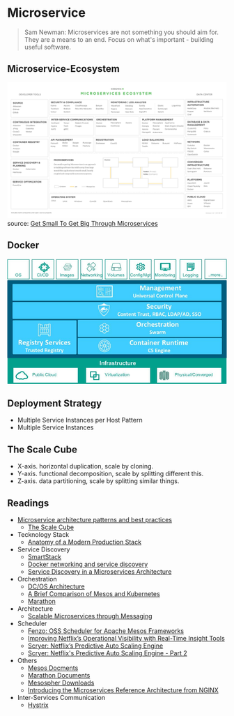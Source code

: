 # Microservice

> Sam Newman: Microservices are not something you should aim for. They are a means to an end. Focus on what's important - building useful software.

## Microservice-Ecosystem

![microservice-ecosystem](../../img/microservice-ecosystem.png)
source: [Get Small To Get Big Through Microservices](https://techcrunch.com/2016/01/23/get-small-to-get-big-through-microservices)


## Docker

![microservice-docker](../../img/microservice-docker.jpg)


## Deployment Strategy

* Multiple Service Instances per Host Pattern
* Multiple Service Instances

## The Scale Cube

* X-axis. horizontal duplication, scale by cloning.
* Y-axis. functional decomposition, scale by splitting different this.
* Z-axis. data partitioning, scale by splitting similar things.


## Readings

* [Microservice architecture patterns and best practices](http://microservices.io/index.html)
  * [The Scale Cube](http://microservices.io/articles/scalecube.html)
* Tecknology Stack
  * [Anatomy of a Modern Production Stack](https://www.eightypercent.net/post/layers-in-the-stack.html)
* Service Discovery
  * [SmartStack](http://nerds.airbnb.com/smartstack-service-discovery-cloud)
  * [Docker networking and service discovery](https://www.oreilly.com/learning/docker-networking-service-discovery)
  * [Service Discovery in a Microservices Architecture](https://www.nginx.com/blog/service-discovery-in-a-microservices-architecture/)
* Orchestration
  * [DC/OS Architecture](https://dcos.io/docs/1.7/overview/architecture/)
  * [A Brief Comparison of Mesos and Kubernetes](http://thenewstack.io/a-brief-comparison-of-mesos-and-kubernetes)
  * [Marathon](https://mesosphere.github.io/marathon/)
* Architecture
  * [Scalable Microservices through Messaging](http://developers.redhat.com/blog/2016/05/26/scalable-microservices-through-messaging/)
* Scheduler
  * [Fenzo: OSS Scheduler for Apache Mesos Frameworks](http://techblog.netflix.com/2015/08/fenzo-oss-scheduler-for-apache-mesos.html)
  * [Improving Netflix’s Operational Visibility with Real-Time Insight Tools](http://techblog.netflix.com/2014/01/improving-netflixs-operational.html)
  * [Scryer: Netflix’s Predictive Auto Scaling Engine](http://techblog.netflix.com/2013/11/scryer-netflixs-predictive-auto-scaling.html)
  * [Scryer: Netflix's Predictive Auto Scaling Engine - Part 2](http://techblog.netflix.com/2013/12/scryer-netflixs-predictive-auto-scaling.html)
* Others
  * [Mesos Docments](http://mesos.apache.org/documentation/latest/)
  * [Marathon Documents](https://mesosphere.github.io/marathon/docs/)
  * [Mesospher Downloads](https://mesosphere.com/downloads/)
  * [Introducing the Microservices Reference Architecture from NGINX](https://www.nginx.com/blog/introducing-the-nginx-microservices-reference-architecture/)
* Inter-Services Communication
  * [Hystrix](http://my.oschina.net/ybakswu/blog/734374)
